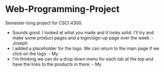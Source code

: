 # Web-Programming-Project
Semester-long project for CSCI 4300. 

- Sounds good. I looked at what you made and it looks solid. I'll try and make some product pages and a login/sign-up page over the week.  - Joseph
- I added a placeholder for the logo. We can return to the main page if we click on the logo. - My
- I'm thinking we can do a drop down menu for each tab at the top and have the links to the products in there. - My
